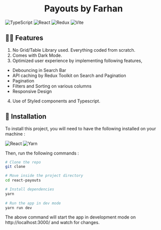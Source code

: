 
<h1 align="center">
Payouts by Farhan
</h1>


![TypeScript](https://img.shields.io/badge/-TypeScript-black?style=for-the-badge&logoColor=white&logo=typescript&color=2F73BF)
![React](https://img.shields.io/badge/react-%2320232a.svg?style=for-the-badge&logo=react&logoColor=%2361DAFB)
![Redux](https://img.shields.io/badge/redux-%23593d88.svg?style=for-the-badge&logo=redux&logoColor=white)
![Vite](https://img.shields.io/badge/Vite-B73BFE?style=for-the-badge&logo=vite&logoColor=FFD62E)

## 👨‍💻 Features
 
1. No Grid/Table Library used. Everything coded from scratch.
2. Comes with Dark Mode.
3. Optimized user experience by implementing following features,
- Debouncing in Search Bar
- API caching by Redux Toolkit on Search and Pagination
- Pagination
- Filters and Sorting on various columns
- Responsive Design

4. Use of Styled components and Typescript.

 
## 🔨 Installation
 
To install this project, you will need to have the following installed on your machine :
 
![React](https://img.shields.io/badge/react-%2320232a.svg?style=for-the-badge&logo=react&logoColor=%2361DAFB)
![Yarn](https://img.shields.io/badge/-Yarn-black?style=for-the-badge&logoColor=white&logo=yarn&color=2C8EBB)

Then, run the following commands :
 
```bash
# Clone the repo
git clone

# Move inside the project directory
cd react-payouts

# Install dependencies
yarn
 
# Run the app in dev mode
yarn run dev
```
 
The above command will start the app in development mode on http://localhost:3000/ and watch for changes.
